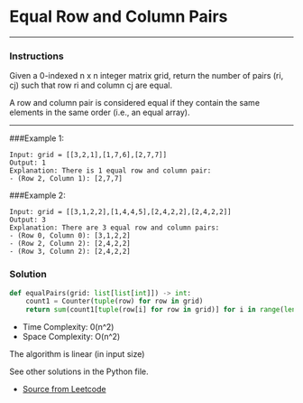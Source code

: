 #  Equal Row and Column Pairs

---
### Instructions
Given a 0-indexed n x n integer matrix grid, return the number of pairs (ri, cj) such that row ri and column cj are equal.

A row and column pair is considered equal if they contain the same elements in the same order (i.e., an equal array).

---

###Example 1:

```
Input: grid = [[3,2,1],[1,7,6],[2,7,7]]
Output: 1
Explanation: There is 1 equal row and column pair:
- (Row 2, Column 1): [2,7,7]
```
###Example 2:
```
Input: grid = [[3,1,2,2],[1,4,4,5],[2,4,2,2],[2,4,2,2]]
Output: 3
Explanation: There are 3 equal row and column pairs:
- (Row 0, Column 0): [3,1,2,2]
- (Row 2, Column 2): [2,4,2,2]
- (Row 3, Column 2): [2,4,2,2]
```


### Solution

```py
def equalPairs(grid: list[list[int]]) -> int:
    count1 = Counter(tuple(row) for row in grid)
    return sum(count1[tuple(row[i] for row in grid)] for i in range(len(grid)))

```

* Time Complexity: 0(n^2) 
* Space Complexity: O(n^2)

The algorithm is linear (in input size)

See other solutions in the Python file.


* [Source from Leetcode](https://leetcode.com/problems/equal-row-and-column-pairs/description/?envType=study-plan-v2&envId=leetcode-75)